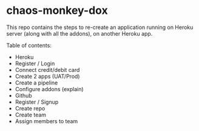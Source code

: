 # chaos-monkey-dox
This repo contains the steps to re-create an application running on Heroku server (along with all the addons), on another Heroku app.


Table of contents:
 * Heroku
  * Register / Login
  * Connect credit/debit card
  * Create 2 apps (UAT/Prod)
  * Create a pipeline
  * Configure addons (explain)
 * Github
  * Register / Signup
  * Create repo
  * Create team
  * Assign members to team

